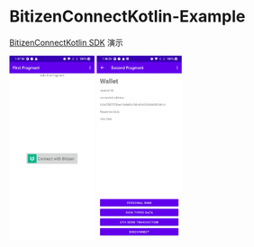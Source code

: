 # BitizenConnectKotlin-Example


[BitizenConnectKotlin SDK](https://github.com/BitizenWallet/BitizenConnectKotlin) 演示

<img src="./docs/Screenshot_20221014-135753.jpg" width="30%" >
<img src="./docs/Screenshot_20221014-135823.jpg" width="30%" >
